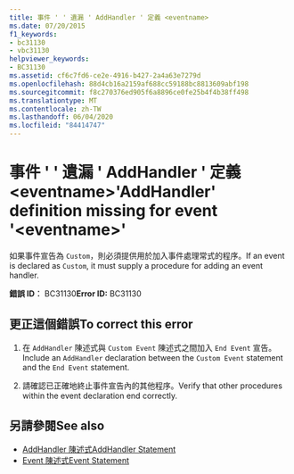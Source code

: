 ```yaml
---
title: 事件 ' ' 遺漏 ' AddHandler ' 定義 <eventname>
ms.date: 07/20/2015
f1_keywords:
- bc31130
- vbc31130
helpviewer_keywords:
- BC31130
ms.assetid: cf6c7fd6-ce2e-4916-b427-2a4a63e7279d
ms.openlocfilehash: 88d4cb16a2159af688cc59188bc8813609abf198
ms.sourcegitcommit: f8c270376ed905f6a8896ce0fe25b4f4b38ff498
ms.translationtype: MT
ms.contentlocale: zh-TW
ms.lasthandoff: 06/04/2020
ms.locfileid: "84414747"
---
```

# <a name="addhandler-definition-missing-for-event-eventname"></a><span data-ttu-id="546de-102">事件 ' ' 遺漏 ' AddHandler ' 定義 \<eventname></span><span class="sxs-lookup"><span data-stu-id="546de-102">'AddHandler' definition missing for event '\<eventname>'</span></span>
<span data-ttu-id="546de-103">如果事件宣告為 `Custom`，則必須提供用於加入事件處理常式的程序。</span><span class="sxs-lookup"><span data-stu-id="546de-103">If an event is declared as `Custom`, it must supply a procedure for adding an event handler.</span></span>  
  
 <span data-ttu-id="546de-104">**錯誤 ID︰** BC31130</span><span class="sxs-lookup"><span data-stu-id="546de-104">**Error ID:** BC31130</span></span>  
  
## <a name="to-correct-this-error"></a><span data-ttu-id="546de-105">更正這個錯誤</span><span class="sxs-lookup"><span data-stu-id="546de-105">To correct this error</span></span>  
  
1. <span data-ttu-id="546de-106">在 `AddHandler` 陳述式與 `Custom Event` 陳述式之間加入 `End Event` 宣告。</span><span class="sxs-lookup"><span data-stu-id="546de-106">Include an `AddHandler` declaration between the `Custom Event` statement and the `End Event` statement.</span></span>  
  
2. <span data-ttu-id="546de-107">請確認已正確地終止事件宣告內的其他程序。</span><span class="sxs-lookup"><span data-stu-id="546de-107">Verify that other procedures within the event declaration end correctly.</span></span>  
  
## <a name="see-also"></a><span data-ttu-id="546de-108">另請參閱</span><span class="sxs-lookup"><span data-stu-id="546de-108">See also</span></span>

- [<span data-ttu-id="546de-109">AddHandler 陳述式</span><span class="sxs-lookup"><span data-stu-id="546de-109">AddHandler Statement</span></span>](../language-reference/statements/addhandler-statement.md)
- [<span data-ttu-id="546de-110">Event 陳述式</span><span class="sxs-lookup"><span data-stu-id="546de-110">Event Statement</span></span>](../language-reference/statements/event-statement.md)

